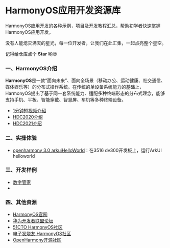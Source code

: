 # HarmonyOS应用开发资源库

HarmonyOS应用开发的各种示例，项目及开发教程汇总，帮助初学者快速掌握HarmonyOS应用开发。

没有人能熄灭满天的星光，每一位开发者，让我们在此汇集，一起点亮整个星空。

记得给仓库点个 **Star** 哟:wink:

### 一、HarmonyOS介绍
**HarmonyOS**是一款“面向未来”、面向全场景（移动办公、运动健康、社交通信、媒体娱乐等）的分布式操作系统。在传统的单设备系统能力的基础上，HarmonyOS提出了基于同一套系统能力、适配多种终端形态的分布式理念，能够支持手机、平板、智能穿戴、智慧屏、车机等多种终端设备。
- [1分钟短视频介绍](https://mos-vod-drcn.dbankcdn.cn/P_VT/video_injection/7C1346286/v3/7C5879811130980925606204416/MP4Mix_H.264_1920x1080_6000_HEAAC1_PVC_NoCut.mp4)
- [HDC2020介绍](https://www.bilibili.com/video/BV1qp4y1e7ua?p=2)
- [HDC2021介绍](https://www.bilibili.com/video/BV16r4y1y7y7)

### 二、实操体验
- [openharmony 3.0 arkuiHelloWorld](https://github.com/Madixin/HarmonyOS-examples/tree/main/examples/arkuidemo_for_3516)：在3516 dv300开发板上，运行ArkUI helloworld

### 三、开发样例
- [数字管家](https://gitee.com/openharmony-sig/knowledge_demo_smart_home)
- 
### 四、其他资源
- [HarmonyOS官网](https://developer.harmonyos.com/cn/home)
- [华为开发者联盟论坛](https://developer.huawei.com/consumer/cn/forum/block/harmonyos)
- [51CTO HarmonyOS社区](https://harmonyos.51cto.com/)
- [电子发烧友 HarmonyOS社区](https://bbs.elecfans.com/harmonyos)
- [OpenHarmony开源社区](https://gitee.com/openharmony)

